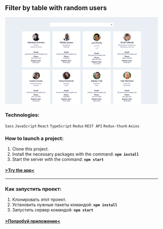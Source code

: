 ## Filter by table with random users

<img src="./screenApp.png">

### Technologies:

`Sass` `JavaScript` `React` `TypeScript` `Redux` `REST API` `Redux-thunk` `Axios`

### How to launch a project:

1. Clone this project.
2. Install the necessary packages with the command: **`npm install`**
3. Start the server with the command: **`npm start`**

#### [>Try the app<](https://lacuba.github.io/users-table/)

---

### Как запустить проект:

1. Клонировать этот проект.
2. Установить нужные пакеты командой: **`npm install`**
3. Запустить сервер командой: **`npm start`**

#### [>Попробуй приложение<](https://lacuba.github.io/users-table/)
